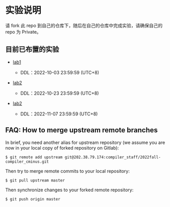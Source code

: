 # 实验说明

请 fork 此 repo 到自己的仓库下，随后在自己的仓库中完成实验，请确保自己的 repo 为 Private。

## 目前已布置的实验

* [lab1](./Documentations/1-parser/)
  + DDL：2022-10-03 23:59:59 (UTC+8)
  
* [lab2](./Documentations/2-ir-gen-warmup/)
  + DDL：2022-10-23 23:59:59 (UTC+8)

* [lab2](./Documentations/3-ir-gen/)
  + DDL：2022-11-07 23:59:59 (UTC+8)

## FAQ: How to merge upstream remote branches

In brief, you need another alias for upstream repository (we assume you are now in your local copy of forked repository on Gitlab):

```shell
$ git remote add upstream git@202.38.79.174:compiler_staff/2022fall-compiler_cminus.git
```

Then try to merge remote commits to your local repository:

```shell
$ git pull upstream master
```

Then synchronize changes to your forked remote repository:

```shell
$ git push origin master
```
